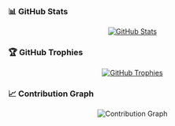 ### 📊 GitHub Stats
<p align="center">
    <a href="https://github.com/Mahesh-ch06">
        <img align="center" src="https://github-readme-stats.vercel.app/api?username=Mahesh-ch06&count_private=true&show_icons=true&theme=nightowl" alt="GitHub Stats" />
    </a>
</p>

### 🏆 GitHub Trophies
<p align="center">
    <a href="https://github.com/ryo-ma/github-profile-trophy">
        <img src="https://github-profile-trophy.vercel.app/?username=Mahesh-ch06&row=2&column=6&margin-w=20&margin-h=20&theme=darkhub" alt="GitHub Trophies">
    </a>
</p>

### 📈 Contribution Graph
<p align="center">
    <img src="https://github-readme-activity-graph.vercel.app/graph?username=Mahesh-ch06&bg_color=011627&color=79d3c3&line=c792ea&point=ffeb95&area=true&hide_border=false" alt="Contribution Graph" />
</p>
